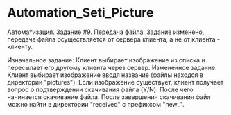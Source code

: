 # Automation_Seti_Picture
Автоматизация. Задание #9. Передача файла. Задание изменено, передача файла осуществляется от сервера клиента, а не от клиента - клиенту.

Изначальное задание: Клиент выбирает изображение из списка и пересылает его другому клиента через сервер.
Измененное задание: Клиент выбирает изображение вводя название (файлы находся в директории "pictures\"). Если изображение существует, клиент получает вопрос о подтверждении скачивания файла (Y/N). После чего начинается скачивание файла. После завершения скачивания файл можно найти в директории "received\" с префиксом "new_".
